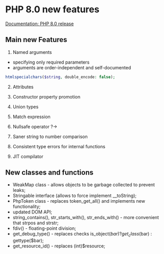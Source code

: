 # PHP 8.0 new features

[Documentation: PHP 8.0 release](https://www.php.net/releases/8.0/en.php)

## Main new Features

1. Named arguments
- specifying only required parameters
- arguments are order-independent and self-documented

```php
htmlspecialchars($string, double_encode: false);
```

2. Attributes

3. Constructor property promotion

4. Union types

5. Match expression

6. Nullsafe operator ?->

7. Saner string to number comparison

8. Consistent type errors for internal functions

9. JIT compilator

## New  classes and functions

- WeakMap class - allows objects to be garbage collected to prevent leaks;
- Stringable interface (allows to force implement __toString);
- PhpToken class - replaces token_get_all() and implements new functionality;
- updated DOM API;
- string_contains(), str_starts_with(), str_ends_with() - more convenient that strpos and strstr; 
- fdiv() - floating-point division;
- get_debug_type() - replaces checks is_object($bar) ? get_class($bar) : gettype($bar);
- get_resource_id() - replaces (int)$resource;
